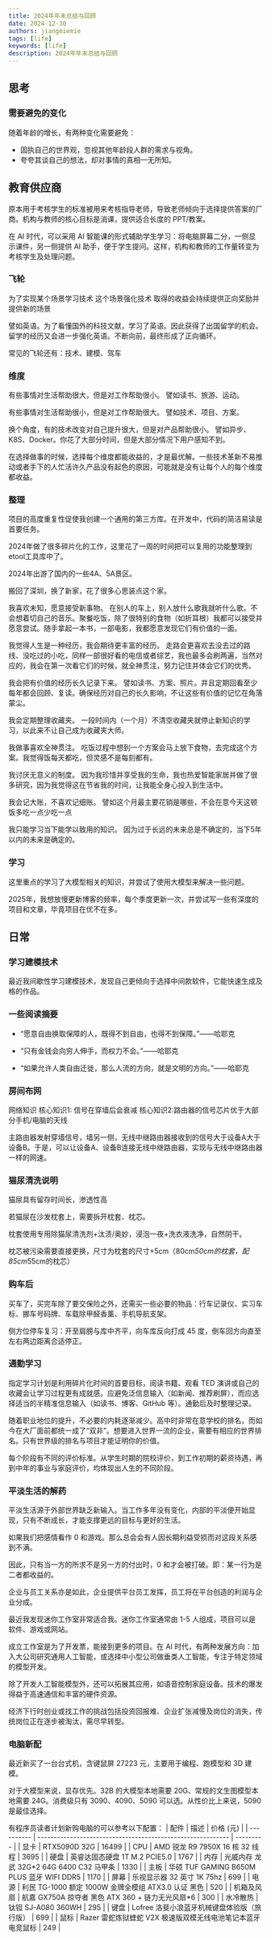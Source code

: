 ```yaml
---
title: 2024年年末总结与回顾
date: 2024-12-30
authors: jiangmiemie
tags: [life]
keywords: [life]
description: 2024年年末总结与回顾
---
```


## 思考

### 需要避免的变化

随着年龄的增长，有两种变化需要避免：

- 固执自己的世界观，忽视其他年龄段人群的需求与视角。
- 夸夸其谈自己的想法，却对事情的真相一无所知。

## 教育供应商

原本用于考核学生的标准被用来考核指导老师，导致老师倾向于选择提供答案的厂商。机构与教师的核心目标是消课，提供适合长度的 PPT/教案。

在 AI 时代，可以采用 AI 智能课的形式辅助学生学习：将电脑屏幕二分，一侧显示课件，另一侧提供 AI 助手，便于学生提问。这样，机构和教师的工作量转变为考核学生及处理问题。

### 飞轮

为了实现某个场景学习技术
这个场景强化技术
取得的收益会持续提供正向奖励并提供新的场景

譬如英语。为了看懂国外的科技文献，学习了英语。因此获得了出国留学的机会。留学的经历又会进一步强化英语。不断向前，最终形成了正向循环。

常见的飞轮还有：技术、建模、驾车

### 维度

有些事情对生活帮助很大，但是对工作帮助很小。
譬如读书、旅游、运动。

有些事情对生活帮助很小，但是对工作帮助很大。
譬如技术、项目、方案。

换个角度，有的技术改变对自己提升很大，但是对产品帮助很小。
譬如异步、K8S、Docker。你花了大部分时间，但是大部分情况下用户感知不到。

在选择做事的时候，选择每个维度都能收益的，才是最优解。一些技术革新不易推动或者手下的人忙活许久产品没有起色的原因，可能就是没有让每个人的每个维度都收益。


### 整理

项目的高度重复性促使我创建一个通用的第三方库。在开发中，代码的简洁易读是首要任务。

2024年做了很多碎片化的工作，这里花了一周的时间把可以复用的功能整理到etool工具库中了。

2024年出游了国内的一些4A、5A景区。

搬回了深圳，换了新家，花了很多心思装点这个家。

我喜欢未知，愿意接受新事物。
在别人的车上，别人放什么歌我就听什么歌。不会想着切自己的音乐。聚餐吃饭，除了很特别的食物（如折耳根）我都可以接受并愿意尝试。随手拿起一本书，一部电影，我都愿意发现它们有价值的一面。

我觉得人生是一种经历，我会期待更丰富的经历。
走路会更喜欢去没去过的路线、没吃过的小吃，同样一部很好看的电信或者综艺，我也最多会刷两遍，当然对应的，我会在第一次看它们的时候，就全神贯注，努力记住并体会它们的优秀。

我会把有价值的经历长久记录下来。
譬如读书、方案、照片。并且定期回看至少每年都会回顾、复读。确保经历对自己的长久影响，不让这些有价值的记忆在角落蒙尘。

我会定期整理收藏夹。
一段时间内（一个月）不清空收藏夹就停止新知识的学习，以此来不让自己成为收藏夹大师。

我做事喜欢全神贯注。
吃饭过程中想到一个方案会马上放下食物，去完成这个方案。我觉得饭每天都吃，但灵感不是每刻都有。

我讨厌无意义的制度。
因为我珍惜并享受我的生命，我也热爱智能家居并做了很多研究，因为我觉得这在节省我的时间，让我能全身心投入到生活中。

我会记大账，不喜欢记细账。
譬如这个月最主要花销是哪些，不会在意今天这顿饭多吃一点少吃一点

我只能学习当下能学以致用的知识。
因为过于长远的未来总是不确定的，当下5年以内的未来是确定的。

### 学习

这里重点的学习了大模型相关的知识，并尝试了使用大模型来解决一些问题。

2025年，我想放慢更新博客的频率，每个季度更新一次，并尝试写一些有深度的项目和文章，毕竟项目在优不在多。

## 日常

### 学习建模技术

最近我间歇性学习建模技术，发现自己更倾向于选择中间款软件，它能快速生成及格的作品。

### 一些阅读摘要

- “愿意自由换取保障的人，既得不到自由，也得不到保障。”——哈耶克

- “只有金钱会向穷人伸手，而权力不会。”——哈耶克

- “如果允许人类自由迁徙，那么人流的方向，就是文明的方向。”——哈耶克

### 房间布网

网络知识
核心知识1: 信号在穿墙后会衰减
核心知识2:路由器的信号芯片优于大部分手机/电脑的天线

主路由器发射穿墙信号，墙另一侧，无线中继路由器接收到的信号大于设备A大于设备B。于是，可以让设备A、设备B连接无线中继路由器，实现与无线中继路由器一样的网速。


### 猫尿清洗说明

猫尿具有留存时间长，渗透性高

若猫尿在沙发枕套上，需要拆开枕套、枕芯。

枕套使用专用除猫尿清洗剂+汰渍/奥妙，浸泡一夜+洗衣液洗净，自然阴干。

枕芯被污染需要直接更换，尺寸为枕套的尺寸+5cm（80cm*50cm的枕套，配85cm*55cm的枕芯）


### 购车后

买车了，买完车除了要交保险之外，还需买一些必要的物品：行车记录仪、实习车标、挪车号码牌、车载除甲醛香薰、手机导航支架。

侧方位停车复习：开至肩膀与库中齐平，向车库反向打成 45 度，倒车回方向直至左右两边距离合适停正。

### 通勤学习

指定学习计划是利用碎片化时间的首要目标，阅读书籍、观看 TED 演讲或自己的收藏会让学习过程更有成就感。应避免泛信息输入（如新闻、推荐刷屏），而应选择适当的半精准信息输入（如读书、博客、GitHub 等）。通勤后及时整理记录。

随着职业地位的提升，不必要的内耗逐渐减少。高中时非常在意学校的排名，而如今在大厂面前都统一成了“双非”。想要进入世界一流的企业，需要有相应的世界排名。只有世界级的排名与项目才能证明你的价值。

每个阶段有不同的评价标准。从学生时期的院校评价，到工作初期的薪资待遇，再到中年的事业与家庭评价，均体现出人生的不同阶段。


### 平淡生活的解药

平淡生活源于外部世界缺乏新输入。当工作多年没有变化，内部的平淡便开始显现，只有不断成长，才能支撑更远的目标与更好的生活。

如果我们把感情看作 0 和游戏。那么总会会有人因长期利益受损而对这段关系感到不满。

因此，只有当一方的所求不是另一方的付出时，0 和才会被打破。即：某一行为是二者都收益的。

企业与员工关系亦是如此，企业提供平台员工发挥，员工将在平台创造的利润与企业分成。

最近我发现迷你工作室非常适合我。迷你工作室通常由 1-5 人组成，项目可以是软件、游戏或网站。

成立工作室是为了开发票，能接到更多的项目。在 AI 时代，有两种发展方向：加入大公司研究通用人工智能，或选择中小型公司做垂类人工智能，专注于特定领域的模型开发。

除了开发人工智能模型外，还可以拓展其应用，如语音控制家庭设备。技术的爆发得益于高速通信和丰富的硬件资源。

经济下行时创业或找工作的挑战包括投资回报难、企业扩张减慢及岗位的消失，传统岗位正在逐步被淘汰，需尽早转型。


### 电脑新配

最近新买了一台台式机，含键鼠屏 27223 元，主要用于编程、跑模型和 3D 建模。

对于大模型来说，显存优先。32B 的大模型本地需要 20G、常规的文生图模型本地需要 24G。消费级只有 3090、4090、5090 可以选。从性价比上来说，5090 是最佳选择。

有程序员读者计划新购电脑的可以参考以下配置：
| 配件       | 描述                                                        | 价格 (元) |
| ---------- | ----------------------------------------------------------- | --------- |
| 显卡       |  RTX5090D 32G                                               |  16499    |
| CPU        | AMD 锐龙 R9 7950X 16 核 32 线程                             | 3695      |
| 硬盘       | 英睿达固态硬盘 1T M.2 PCIE5.0                               | 1767      |
| 内存       | 光威内存 龙武 32G\*2 64G 6400 C32 马甲条                    | 1330      |
| 主板       | 华硕 TUF GAMING B650M PLUS 蓝牙 WIFI DDR5                   | 1170      |
| 屏幕       | 乐视显示器 32 英寸 1K 75hz                                  | 699       |
| 电源       | 利民 TG-1000 额定 1000W 金牌全模组 ATX3.0 认证 黑色         | 520       |
| 机箱及风扇 | 航嘉 GX750A 掠夺者 黑色 ATX 360 + 链力无光风扇\*6           | 300       |
| 水冷散热   | 钛钽 SJ-A080 360WH                                          | 295       |
| 键盘       | Lofree 洛斐小浪蓝牙机械键盘体验版（旅行版）                 | 699       |
| 鼠标       | Razer 雷蛇炼狱蝰蛇 V2X 极速版双模无线电池笔记本蓝牙电竞鼠标 | 249       |
